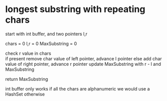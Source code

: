 
# longest substring with repeating chars

start with int buffer, and two pointers l,r

chars = 0
l,r = 0
MaxSubstring = 0

check r value in chars\
if present
remove char value of left pointer, advance l pointer
else
add char value of right pointer, advance r pointer
update MaxSubstring with r - l and MaxSubstring

return MaxSubstring

int buffer only works if all the chars are alphanumeric
we would use a HashSet otherwise